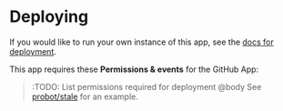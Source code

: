 # Deploying

If you would like to run your own instance of this app, see the [docs for deployment](https://probot.github.io/docs/deployment/).

This app requires these **Permissions & events** for the GitHub App:

> :TODO: List permissions required for deployment
> @body See [probot/stale](https://github.com/probot/stale/blob/master/docs/deploy.md) for an example.
